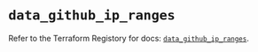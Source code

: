 # `data_github_ip_ranges`

Refer to the Terraform Registory for docs: [`data_github_ip_ranges`](https://registry.terraform.io/providers/integrations/github/5.42.0/docs/data-sources/ip_ranges).
